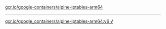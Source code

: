 [gcr.io/google-containers/alpine-iptables-arm64](https://hub.docker.com/r/abcz/alpine-iptables-arm64/tags/) 

----
[gcr.io/google_containers/alpine-iptables-arm64:v6 √](https://hub.docker.com/r/abcz/alpine-iptables-arm64/tags/)

